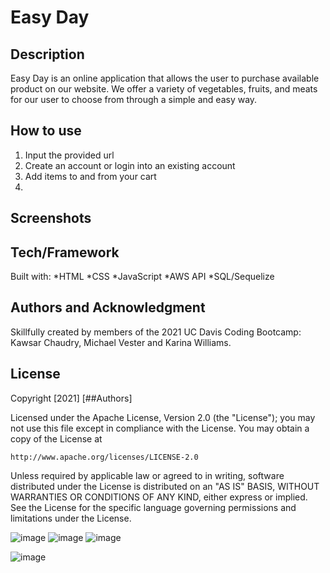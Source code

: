 # Easy Day

## Description
Easy Day is an online application that allows the user to purchase available product on our website. We offer a variety of vegetables, fruits, and meats for our user to choose from through a simple and easy way. 

## How to use
1. Input the provided url 
2. Create an account or login into an existing account
3. Add items to and from your cart 
4. 

## Screenshots



## Tech/Framework
Built with:
    *HTML
    *CSS
    *JavaScript
    *AWS API
    *SQL/Sequelize

## Authors and Acknowledgment
Skillfully created by members of the 2021 UC Davis Coding Bootcamp: Kawsar Chaudry, Michael Vester and Karina Williams.

## License
Copyright [2021] [##Authors]

Licensed under the Apache License, Version 2.0 (the "License");
you may not use this file except in compliance with the License.
You may obtain a copy of the License at

    http://www.apache.org/licenses/LICENSE-2.0

Unless required by applicable law or agreed to in writing, software
distributed under the License is distributed on an "AS IS" BASIS,
WITHOUT WARRANTIES OR CONDITIONS OF ANY KIND, either express or implied.
See the License for the specific language governing permissions and
limitations under the License.

![image](https://user-images.githubusercontent.com/85971791/137958904-d50f5551-ba0a-402e-afd2-365e1f2b71c5.png)
![image](https://user-images.githubusercontent.com/85971791/137966315-25b7f21a-423a-46ec-8f8b-22f603df3000.png)
![image](https://user-images.githubusercontent.com/85971791/137967124-8cbce0de-5066-43da-91bb-27b2bfdc9e74.png)

![image](https://user-images.githubusercontent.com/85971791/137967325-c0400dbf-95f9-4380-a498-db99028094c2.png)





